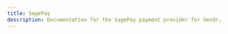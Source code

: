 ```yaml
---
title: SagePay
description: Documentation for the SagePay payment provider for Vendr, the eCommerce solution for Umbraco v8+
---
```


<work-in-progress />